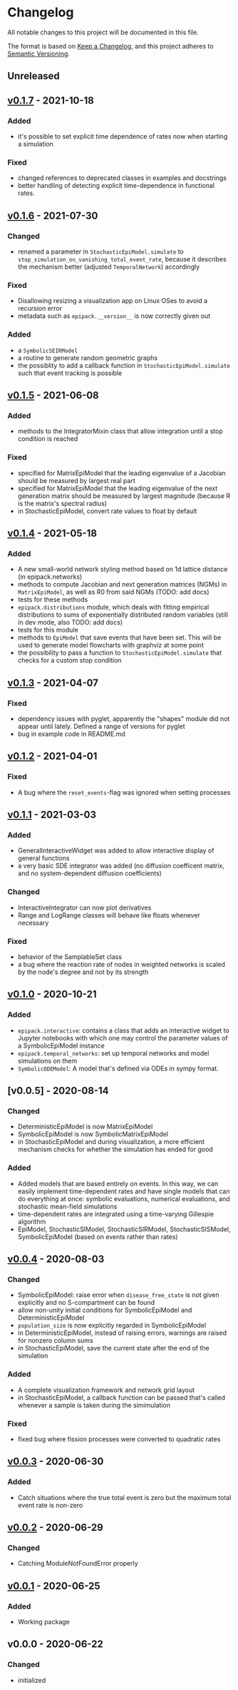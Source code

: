 # Changelog

All notable changes to this project will be documented in this file.

The format is based on [Keep a Changelog](https://keepachangelog.com/en/1.0.0/),
and this project adheres to [Semantic Versioning](https://semver.org/spec/v2.0.0.html).

## Unreleased

## [v0.1.7] - 2021-10-18

### Added

- it's possible to set explicit time dependence of rates now when starting a simulation

### Fixed

- changed references to deprecated classes in examples and docstrings
- better handling of detecting explicit time-dependence in functional rates.

## [v0.1.6] - 2021-07-30

### Changed

- renamed a parameter in `StochasticEpiModel.simulate` to `stop_simulation_on_vanishing_total_event_rate`, because it describes the mechanism better (adjusted `TemporalNetwork`) accordingly

### Fixed

- Disallowing resizing a visualization app on Linux OSes to avoid a recursion error
- metadata such as `epipack.__version__` is now correctly given out

### Added

- a `SymbolicSEIRModel`
- a routine to generate random geometric graphs
- the possiblity to add a callback function in `StochasticEpiModel.simulate` such that event tracking is possible

## [v0.1.5] - 2021-06-08

### Added

- methods to the IntegratorMixin class that allow integration until a stop condition is reached

### Fixed

- specified for MatrixEpiModel that the leading eigenvalue of a Jacobian should be measured by largest real part
- specified for MatrixEpiModel that the leading eigenvalue of the next generation matrix should be measured by largest magnitude (because R is the matrix's spectral radius)
- in StochasticEpiModel, convert rate values to float by default

## [v0.1.4] - 2021-05-18

### Added

- A new small-world network styling method based on 1d lattice distance (in epipack.networks)
- methods to compute Jacobian and next generation matrices (NGMs) in `MatrixEpiModel`, as well as R0 from said NGMs (TODO: add docs)
- tests for these methods
- `epipack.distributions` module, which deals with fitting empirical distributions to sums of exponentially distributed random variables (still in dev mode, also TODO: add docs)
- tests for this module
- methods to `EpiModel` that save events that have been set. This will be used to generate model flowcharts with graphviz at some point
- the possibility to pass a function to ``StochasticEpiModel.simulate`` that checks for a custom stop condition

## [v0.1.3] - 2021-04-07

### Fixed

- dependency issues with pyglet, apparently the "shapes" module did not appear until lately. Defined a range of versions for pyglet
- bug in example code in README.md

## [v0.1.2] - 2021-04-01

### Fixed

- A bug where the `reset_events`-flag was ignored when setting processes

## [v0.1.1] - 2021-03-03

### Added

- GeneralInteractiveWidget was added to allow interactive display of general functions
- a very basic SDE integrator was added (no diffusion coefficent matrix, and no system-dependent diffusion coefficients)

### Changed

- InteractiveIntegrator can now plot derivatives
- Range and LogRange classes will behave like floats whenever necessary

### Fixed

- behavior of the SamplableSet class
- a bug where the reaction rate of nodes in weighted networks is scaled by the node's degree and not by its strength

## [v0.1.0] - 2020-10-21

### Added
- `epipack.interactive`: contains a class that adds an interactive widget to Jupyter notebooks
  with which one may control the parameter values of a SymbolicEpiModel instance
- `epipack.temporal_networks`: set up temporal networks and model simulations on them
- `SymbolicODEModel`: A model that's defined via ODEs in sympy format.

## [v0.0.5] - 2020-08-14

### Changed
- DeterministicEpiModel is now MatrixEpiModel
- SymbolicEpiModel is now SymbolicMatrixEpiModel
- in StochasticEpiModel and during visualization, a more efficient mechanism checks for whether the simulation has ended for good

### Added
- Added models that are based entirely on events. In this way, we can easily implement time-dependent rates and have single models that can do everything at once: symbolic evaluations, numerical evaluations, and stochastic mean-field simulations
- time-dependent rates are integrated using a time-varying Gillespie algorithm
- EpiModel, StochasticSIModel, StochasticSIRModel, StochasticSISModel, SymbolicEpiModel (based on events rather than rates)

## [v0.0.4] - 2020-08-03
### Changed
- SymbolicEpiModel: raise error when `disease_free_state` is not given explicitly and no S-compartment can be found
- allow non-unity initial conditions for SymbolicEpiModel and DeterministicEpiModel
- `population_size` is now explicitly regarded in SymbolicEpiModel
- in DeterministicEpiModel, instead of raising errors, warnings are raised for nonzero column sums
- in StochasticEpiModel, save the current state after the end of the simulation

### Added
- A complete visualization framework and network grid layout
- in StochasticEpiModel, a callback function can be passed that's called whenever a sample is taken during the simimulation

### Fixed
- fixed bug where fission processes were converted to quadratic rates

## [v0.0.3] - 2020-06-30
### Added
- Catch situations where the true total event is zero but the maximum total event rate is non-zero

## [v0.0.2] - 2020-06-29
### Changed
- Catching ModuleNotFoundError properly

## [v0.0.1] - 2020-06-25
### Added
- Working package

## v0.0.0 - 2020-06-22
### Changed
- initialized

[Unreleased]: https://github.com/benmaier/epipack/compare/v0.1.7...HEAD
[v0.1.7]: https://github.com/benmaier/epipack/compare/v0.1.6...v0.1.7]
[v0.1.6]: https://github.com/benmaier/epipack/compare/v0.1.5...v0.1.6]
[v0.1.5]: https://github.com/benmaier/epipack/compare/v0.1.4...v0.1.5]
[v0.1.4]: https://github.com/benmaier/epipack/compare/v0.1.3...v0.1.4]
[v0.1.3]: https://github.com/benmaier/epipack/compare/v0.1.2...v0.1.3]
[v0.1.2]: https://github.com/benmaier/epipack/compare/v0.1.1...v0.1.2]
[v0.1.1]: https://github.com/benmaier/epipack/compare/v0.1.0...v0.1.1]
[v0.1.0]: https://github.com/benmaier/epipack/compare/v0.0.5...v0.1.0]
[v0.0.4]: https://github.com/benmaier/epipack/compare/v0.0.4...v0.0.5]
[v0.0.4]: https://github.com/benmaier/epipack/compare/v0.0.3...v0.0.4]
[v0.0.3]: https://github.com/benmaier/epipack/compare/v0.0.2...v0.0.3]
[v0.0.2]: https://github.com/benmaier/epipack/compare/v0.0.1...v0.0.2]
[v0.0.1]: https://github.com/benmaier/epipack/compare/v0.0.0...v0.0.1]
